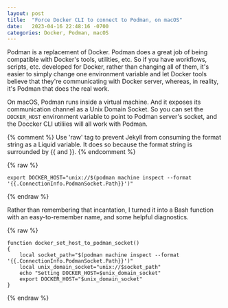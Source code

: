 ```yaml
---
layout: post
title:  "Force Docker CLI to connect to Podman, on macOS"
date:   2023-04-16 22:48:16 -0700
categories: Docker, Podman, macOS
---
```


Podman is a replacement of Docker. Podman does a great job of being compatible
with Docker's tools, utilities, etc. So if you have workflows, scripts, etc.
developed for Docker, rather than changing all of them, it's easier to simply
change one environment variable and let Docker tools believe that they're
communicating with Docker server, whereas, in reality, it's Podman that does the
real work.

On macOS, Podman runs inside a virtual machine. And it exposes its
communication channel as a Unix Domain Socket. So you can set the `DOCKER_HOST`
environment variable to point to Podman server's socket, and the Doccker CLI
utiliies will all work with Podman.

{% comment %}
Use 'raw' tag to prevent Jekyll from consuming the format string as a Liquid
variable. It does so because the format string is surrounded by {{ and }}.
{% endcomment %}

{% raw %}
```shell
export DOCKER_HOST="unix://$(podman machine inspect --format '{{.ConnectionInfo.PodmanSocket.Path}}')"
```
{% endraw %}

Rather than remembering that incantation, I turned it into a Bash function with
an easy-to-remember name, and some helpful diagnostics.

{% raw %}
```shell
function docker_set_host_to_podman_socket()
{
    local socket_path="$(podman machine inspect --format '{{.ConnectionInfo.PodmanSocket.Path}}')"
    local unix_domain_socket="unix://$socket_path"
    echo "Setting DOCKER_HOST=$unix_domain_socket"
    export DOCKER_HOST="$unix_domain_socket"
}
```
{% endraw %}
